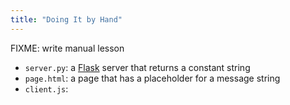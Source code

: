 ```yaml
---
title: "Doing It by Hand"
---
```


FIXME: write manual lesson

-   `server.py`: a [Flask][flask] server that returns a constant string
-   `page.html`: a page that has a placeholder for a message string
-   `client.js`: 

[flask]: https://flask.palletsprojects.com/
